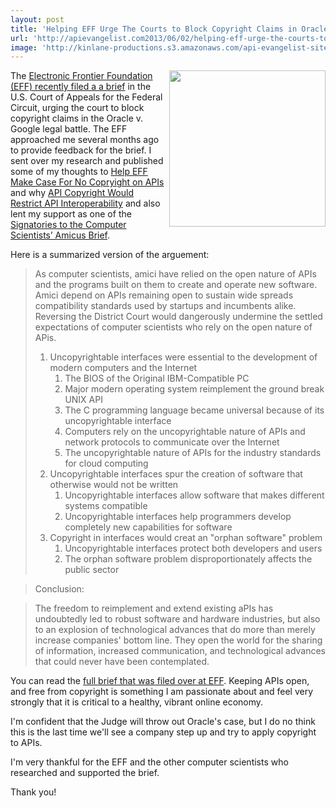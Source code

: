 ```yaml
---
layout: post
title: 'Helping EFF Urge The Courts to Block Copyright Claims in Oracle v  Google API Fight'
url: 'http://apievangelist.com2013/06/02/helping-eff-urge-the-courts-to-block-copyright-claims-in-oracle-v.-google-api-fight/'
image: 'http://kinlane-productions.s3.amazonaws.com/api-evangelist-site/blog/google-v-oracle-brief.png'
---
```



<p>
     <a href="https://www.eff.org/press/releases/computer-scientists-urge-court-block-copyright-claims-oracle-v-google-api-fight"><img src="https://s3.amazonaws.com/kinlane-productions/api-evangelist/electronic-frontier-foundation/google-v-oracle-brief.png"  width="250" align="right" /></a>
</p>
<p>
     The <a href="https://www.eff.org/press/releases/computer-scientists-urge-court-block-copyright-claims-oracle-v-google-api-fight">Electronic Frontier Foundation (EFF) recently filed a a brief</a> in the U.S. Court of Appeals for the Federal Circuit, urging the court to block copyright claims in the Oracle v. Google legal battle. The EFF approached me several months ago to provide feedback for the brief. I sent over my research and published some of my thoughts to <a href="/2012/11/02/help-eff-make-case-for-no-copryight-on-apis/">Help EFF Make Case For No Copryight on APIs</a> and why <a href="http://apivoice.com/2012/12/08/api-copyright-would-restrict-api-interoperability/">API Copyright Would Restrict API Interoperability</a> and also lent my support as one of the <a href="https://www.eff.org/cases/oracle-v-google/amici">Signatories to the Computer Scientists’ Amicus Brief</a>.
</p>
<p>
     Here is a summarized version of the arguement:
</p>
<blockquote>
     As computer scientists, amici have relied on the open nature of APIs and the programs built on them to create and operate new software. Amici depend on APIs remaining open to sustain wide spreads compatibility standards used by startups and incumbents alike. Reversing the District Court would dangerously undermine the settled expectations of computer scientists who rely on the open nature of APis.
     <ol>
          <li>
               Uncopyrightable interfaces were essential to the development of modern computers and the Internet
               <ol>
                    <li>
                         The BIOS of the Original IBM-Compatible PC
                    </li>
                    <li>
                         Major modern operating system reimplement the ground break UNIX API
                    </li>
                    <li>
                         The C programming language became universal because of its uncopyrightable interface
                    </li>
                    <li>
                         Computers rely on the uncopyrightable nature of APIs and network protocols to communicate over the Internet
                    </li>
                    <li>
                         The uncopyrightable nature of APIs for the industry standards for cloud computing
                    </li>
               </ol>
          </li>
          <li>
               Uncopyrightable interfaces spur the creation of software that otherwise would not be written
               <ol>
                    <li>
                         Uncopyrightable interfaces allow software that makes different systems compatible<br />
                    </li>
                    <li>
                         Uncopyrightable interfaces help programmers develop completely new capabilities for software
                    </li>
               </ol>
          </li>
          <li>
               Copyright in interfaces would creat an "orphan software" problem
               <ol>
                    <li>
                         Uncopyrightable interfaces protect both developers and users<br />
                    </li>
                    <li>
                         The orphan software problem disproportionately affects the public sector
                    </li>
               </ol>
          </li>
     </ol>
</blockquote>
<blockquote>
     Conclusion:
</blockquote>
<blockquote>
     The freedom to reimplement and extend existing aPIs has undoubtedly led to robust software and hardware industries, but also to an explosion of technological advances that do more than merely increase companies' bottom line. They open the world for the sharing of information, increased communication, and technological advances that could never have been contemplated.
</blockquote>
<p>
     You can read the <a href="https://www.eff.org/document/amicus-brief-computer-scientists">full brief that was filed over at EFF</a>. Keeping APIs open, and free from copyright is something I am passionate about and feel very strongly that it is critical to a healthy, vibrant online economy.
</p>
<p>
     I'm confident that the Judge will throw out Oracle's case, but I do no think this is the last time we'll see a company step up and try to apply copyright to APIs.
</p>
<p>
     I'm very thankful for the EFF and the other computer scientists who researched and supported the brief.
</p>
<p>
     Thank you!
</p>
